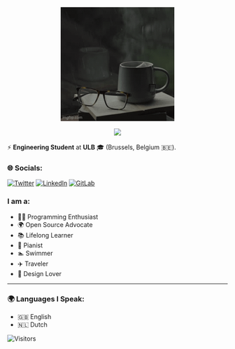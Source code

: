 <div align="center">
  <img src="assets/Welcome.gif" alt="Welcome Animation">
</div>

<p align="center">
  <img src="https://github-readme-stats.vercel.app/api/top-langs/?username=SemilogoDan&layout=compact" />
</p>

⚡ **Engineering Student** at **ULB** 🎓 (Brussels, Belgium 🇧🇪).  

### 🌐 Socials:
[![Twitter](https://img.shields.io/badge/Twitter-1DA1F2?style=for-the-badge&logo=twitter&logoColor=white)](https://twitter.com/YourTwitter)
[![LinkedIn](https://img.shields.io/badge/LinkedIn-0077B5?style=for-the-badge&logo=linkedin&logoColor=white)](https://linkedin.com/in/YourLinkedIn)
[![GitLab](https://img.shields.io/badge/GitLab-FC6D26?style=for-the-badge&logo=gitlab&logoColor=white)](https://gitlab.com/YourGitLab)


### I am a:
- 🧑‍💻 Programming Enthusiast  
- 🌍 Open Source Advocate  
- 📚 Lifelong Learner  
- 🎹 Pianist  
- 🏊 Swimmer  
- ✈️ Traveler  
- 🎨 Design Lover  

---

### 🌍 Languages I Speak:
- 🇬🇧 English  
- 🇳🇱 Dutch
  
![Visitors](https://visitor-badge.laobi.icu/badge?page_id=yourusername)
